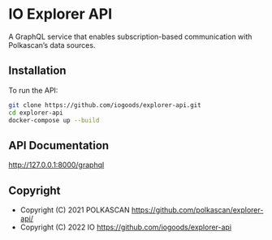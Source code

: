 # IO Explorer API
A GraphQL service that enables subscription-based communication with Polkascan’s data sources.

## Installation
To run the API:

```bash
git clone https://github.com/iogoods/explorer-api.git
cd explorer-api
docker-compose up --build
```

## API Documentation
http://127.0.0.1:8000/graphql

## Copyright
 - Copyright (C) 2021  POLKASCAN https://github.com/polkascan/explorer-api/
 - Copyright (C) 2022  IO https://github.com/iogoods/explorer-api
 
